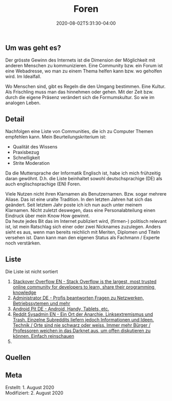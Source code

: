 ﻿---
title: "Foren"
date: 2020-08-02T5:31:30-04:00
categories:
  - praxis
tags:
  - forum
  - sammlung
---

## Um was geht es?  

Der grösste Gewinn des Internets ist die Dimension der Möglichkeit mit anderen Menschen zu kommunizieren. Eine Community bzw. ein Forum ist eine Webadresse, wo man zu einem Thema helfen kann bzw. wo geholfen wird. Im Idealfall.  

Wo Menschen sind, gibt es Regeln die den Umgang bestimmen. Eine Kultur. Als Frischling muss man das hinnehmen oder gehen. Mit der Zeit bzw. durch die eigene Präsenz verändert sich die Formumskultur. So wie im analogen Leben.  

## Detail

Nachfolgen eine Liste von Communities, die ich zu Computer Themen empfehlen kann. Mein Beurteilungskriterium ist:  
* Qualität des Wissens  
* Praxisbezug  
* Schnelligkeit  
* Strite Moderation  

Da die Muttersprache der Informatik Englisch ist, habe ich mich frühzeitig daran gewöhnt. D.h. die Liste beinhaltet sowohl deutschsprachige (DE) als auch englischsprachige (EN) Foren.  

Viele Nutzen nicht ihren Klarnamen als Benutzernamen. Bzw. sogar mehrere Aliase. Das ist eine uralte Tradition. In den letzten Jahren hat sich das geändert. Seit letztem Jahr poste ich ich nun auch unter meinem Klarnamen. Nicht zuletzt deswegen, dass eine Personalabteilung einen Eindruck über mein Know How gewinnt.  
Da heute jedes Bit das im Internet publiziert wird, (firmen-) politisch relevant ist, ist mein Ratschlag sich einer oder zwei Nicknames zuzulegen. Anders sieht es aus, wenn man bereits reichlich mit Meriten, Diplomen und Titeln versehen ist. Dann kann man den eigenen Status als Fachmann / Experte noch verstärken.  

## Liste

Die Liste ist nicht sortiert  

1. [Stackover Overflow EN - Stack Overflow is the largest, most trusted online community for developers to learn, share​ ​their programming ​knowledge](https://stackoverflow.com/)  
2. [Administrator DE - Profis beantworten Fragen zu Netzwerken, Betriebssytemen und mehr](www.administrator.de)  
3. [Android Pit DE - Android, Handy, Tablets, etc.](https://www.androidpit.de/forum/)  
4. [Reddit Sysadmin EN - Ein Ort der Anarchie, Linksextremismus und Trash. Einzelne Subreddits liefern jedoch Informationen und Ideen. Technik / Orte sind nie schwarz oder weiss. Immer mehr Bürger / Professoren weichen in das Darknet aus, um offen diskutieren zu können. Einfach reinschauen](https://www.reddit.com/r/sysadmin/)  
5. []()


## Quellen  


## Meta

Erstellt:		1. August 2020  
Modifiziert:	2. August 2020
